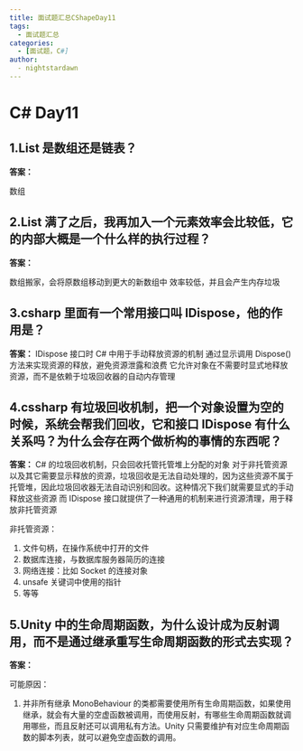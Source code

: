 ```yaml
---
title: 面试题汇总CShapeDay11
tags:
  - 面试题汇总
categories:
  - [面试题，C#]
author:
  - nightstardawn
---
```


# C# Day11

## 1.List 是数组还是链表？

**答案：**

数组

## 2.List 满了之后，我再加入一个元素效率会比较低，它的内部大概是一个什么样的执行过程？

**答案：**

数组搬家，会将原数组移动到更大的新数组中
效率较低，并且会产生内存垃圾

## 3.csharp 里面有一个常用接口叫 IDispose，他的作用是？

**答案：**
IDispose 接口时 C# 中用于手动释放资源的机制
通过显示调用 Dispose()方法来实现资源的释放，避免资源泄露和浪费
它允许对象在不需要时显式地释放资源，而不是依赖于垃圾回收器的自动内存管理

## 4.cssharp 有垃圾回收机制，把一个对象设置为空的时候，系统会帮我们回收，它和接口 IDispose 有什么关系吗？为什么会存在两个做析构的事情的东西呢？

**答案：**
C# 的垃圾回收机制，只会回收托管托管堆上分配的对象
对于非托管资源以及其它需要显示释放的资源，垃圾回收是无法自动处理的，因为这些资源不属于托管堆，因此垃圾回收器无法自动识别和回收。这种情况下我们就需要显式的手动释放这些资源
而 IDispose 接口就提供了一种通用的机制来进行资源清理，用于释放非托管资源

非托管资源：

1. 文件句柄，在操作系统中打开的文件
2. 数据库连接，与数据库服务器简历的连接
3. 网络连接：比如 Socket 的连接对象
4. unsafe 关键词中使用的指针
5. 等等

## 5.Unity 中的生命周期函数，为什么设计成为反射调用，而不是通过继承重写生命周期函数的形式去实现？

**答案：**

可能原因：

1. 并非所有继承 MonoBehaviour 的类都需要使用所有生命周期函数，如果使用继承，就会有大量的空虚函数被调用，而使用反射，有哪些生命周期函数就调用哪些，而且反射还可以调用私有方法。Unity 只需要维护有对应生命周期函数的脚本列表，就可以避免空虚函数的调用。

